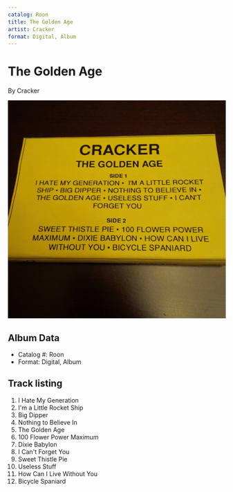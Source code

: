```yaml
---
catalog: Roon
title: The Golden Age
artist: Cracker
format: Digital, Album
---
```


# The Golden Age

By Cracker

![](../../assets/albumcovers/Cracker-The_Golden_Age.png)

## Album Data

- Catalog #: Roon
- Format: Digital, Album


## Track listing


1. I Hate My Generation
2. I'm a Little Rocket Ship
3. Big Dipper
4. Nothing to Believe In
5. The Golden Age
6. 100 Flower Power Maximum
7. Dixie Babylon
8. I Can't Forget You
9. Sweet Thistle Pie
10. Useless Stuff
11. How Can I Live Without You
12. Bicycle Spaniard

